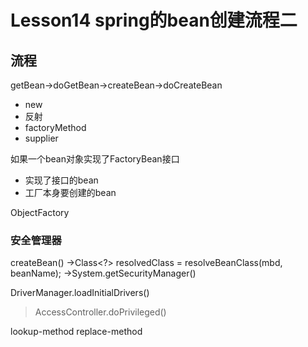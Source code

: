 # Lesson14 spring的bean创建流程二

## 流程
getBean->doGetBean->createBean->doCreateBean


- new
- 反射
- factoryMethod
- supplier

如果一个bean对象实现了FactoryBean接口
- 实现了接口的bean
- 工厂本身要创建的bean


ObjectFactory<T>

### 安全管理器

createBean()
->Class<?> resolvedClass = resolveBeanClass(mbd, beanName);
->System.getSecurityManager()

DriverManager.loadInitialDrivers()
>AccessController.doPrivileged()


lookup-method
replace-method